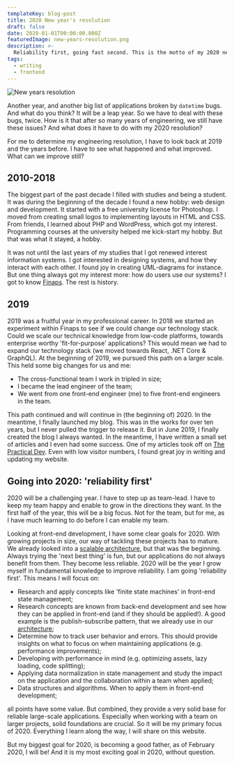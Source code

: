 ```yaml
---
templateKey: blog-post
title: 2020 New year's resolution
draft: false
date: 2020-01-01T00:00:00.000Z
featuredImage: new-years-resolution.png
description: >-
  Reliability first, going fast second. This is the motto of my 2020 new year's resolution.
tags:
  - writing
  - frontend
---
```


![New years resolution](/img/new-years-resolution.png 'New years resolution')

Another year, and another big list of applications broken by `datetime` bugs. And what do you think? It will be a leap year. So we have to deal with these bugs, twice. How is it that after so many years of engineering, we still have these issues? And what does it have to do with my 2020 resolution?

For me to determine my engineering resolution, I have to look back at 2019 and the years before. I have to see what happened and what improved. What can we improve still?

## 2010-2018

The biggest part of the past decade I filled with studies and being a student. It was during the beginning of the decade I found a new hobby: web design and development. It started with a free university license for Photoshop. I moved from creating small logos to implementing layouts in HTML and CSS. From friends, I learned about PHP and WordPress, which got my interest. Programming courses at the university helped me kick-start my hobby. But that was what it stayed, a hobby.

It was not until the last years of my studies that I got renewed interest information systems. I got interested in designing systems, and how they interact with each other. I found joy in creating UML-diagrams for instance. But one thing always got my interest more: how do users use our systems? I got to know [Finaps](https://finaps.nl). The rest is history.

## 2019

2019 was a fruitful year in my professional career. In 2018 we started an experiment within Finaps to see if we could change our technology stack. Could we scale our technical knowledge from low-code platforms, towards enterprise worthy 'fit-for-purpose' applications? This would mean we had to expand our technology stack (we moved towards React, .NET Core & GraphQL). At the beginning of 2019, we pursued this path on a larger scale. This held some big changes for us and me:

- The cross-functional team I work in tripled in size;
- I became the lead engineer of the team;
- We went from one front-end engineer (me) to five front-end engineers in the team.

This path continued and will continue in (the beginning of) 2020. In the meantime, I finally launched my blog. This was in the works for over ten years, but I never pulled the trigger to release it. But in June 2019, I finally created the blog I always wanted. In the meantime, I have written a small set of articles and I even had some success. One of my articles took off on [The Practical Dev](https://dev.to/kevtiq/how-to-create-a-scalable-and-maintainable-front-end-architecture-4f47). Even with low visitor numbers, I found great joy in writing and updating my website.

## Going into 2020: 'reliability first'

2020 will be a challenging year. I have to step up as team-lead. I have to keep my team happy and enable to grow in the directions they want. In the first half of the year, this will be a big focus. Not for the team, but for me, as I have much learning to do before I can enable my team.

Looking at front-end development, I have some clear goals for 2020. With growing projects in size, our way of tackling these projects has to mature. We already looked into a [scalable architecture](https://kevtiq.co/blog/scalable-front-end-architecture/), but that was the beginning. Always trying the 'next best thing' is fun, but our applications do not always benefit from them. They become less reliable. 2020 will be the year I grow myself in fundamental knowledge to improve reliability. I am going 'reliability first'. This means I will focus on:

- Research and apply concepts like 'finite state machines' in front-end state management;
- Research concepts are known from back-end development and see how they can be applied in front-end (and if they should be applied!). A good example is the publish-subscribe pattern, that we already use in our [architecture](https://kevtiq.co/blog/scalable-front-end-architecture/);
- Determine how to track user behavior and errors. This should provide insights on what to focus on when maintaining applications (e.g. performance improvements);
- Developing with performance in mind (e.g. optimizing assets, lazy loading, code splitting);
- Applying data normalization in state management and study the impact on the application and the collaboration within a team when applied;
- Data structures and algorithms. When to apply them in front-end development;

all points have some value. But combined, they provide a very solid base for reliable large-scale applications. Especially when working with a team on larger projects, solid foundations are crucial. So it will be my primary focus of 2020. Everything I learn along the way, I will share on this website.

But my biggest goal for 2020, is becoming a good father, as of February 2020, I will be! And it is my most exciting goal in 2020, without question.
